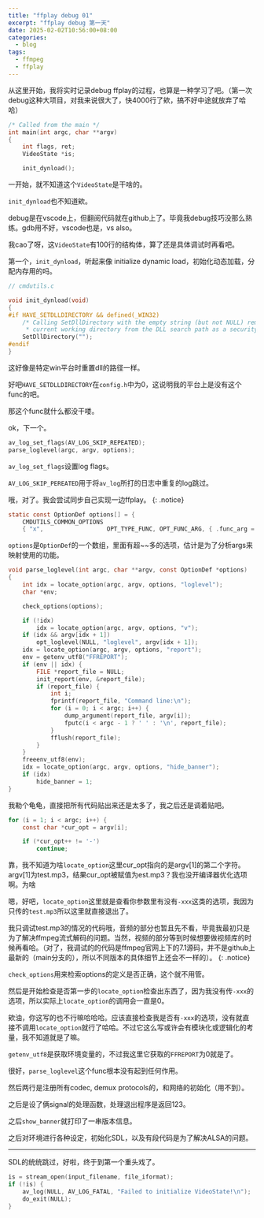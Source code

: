 ```yaml
---
title: "ffplay debug 01"
excerpt: "ffplay debug 第一天"
date: 2025-02-02T10:56:00+08:00
categories:
  - blog
tags:
  - ffmpeg
  - ffplay
---
```


从这里开始，我将实时记录debug ffplay的过程，也算是一种学习了吧。（第一次debug这种大项目，对我来说很大了，快4000行了欸，搞不好中途就放弃了哈哈）

```c
/* Called from the main */
int main(int argc, char **argv)
{
    int flags, ret;
    VideoState *is;

    init_dynload();
```
一开始，就不知道这个`VideoState`是干啥的。

`init_dynload`也不知道欸。

debug是在vscode上，但翻阅代码就在github上了。毕竟我debug技巧没那么熟练。gdb用不好，vscode也是，vs also。

我cao了呀，这`VideoState`有100行的结构体，算了还是具体调试时再看吧。

第一个，`init_dynload`，听起来像 initialize dynamic load，初始化动态加载，分配内存用的吗。
```c
// cmdutils.c

void init_dynload(void)
{
#if HAVE_SETDLLDIRECTORY && defined(_WIN32)
    /* Calling SetDllDirectory with the empty string (but not NULL) removes the
     * current working directory from the DLL search path as a security pre-caution. */
    SetDllDirectory("");
#endif
}
```
这好像是特定win平台时重置dll的路径一样。

好吧`HAVE_SETDLLDIRECTORY`在`config.h`中为0，这说明我的平台上是没有这个func的吧。

那这个func就什么都没干喽。

ok，下一个。
```c
av_log_set_flags(AV_LOG_SKIP_REPEATED);
parse_loglevel(argc, argv, options);
```
`av_log_set_flags`设置log flags。

`AV_LOG_SKIP_PEREATED`用于将`av_log`所打的日志中重复的log跳过。

哦，对了。我会尝试同步自己实现一边ffplay。
{: .notice}

```c
static const OptionDef options[] = {
    CMDUTILS_COMMON_OPTIONS
    { "x",                  OPT_TYPE_FUNC, OPT_FUNC_ARG, { .func_arg = opt_width }, "force displayed width", "width" },
```
`options`是`OptionDef`的一个数组，里面有超~~多的选项，估计是为了分析args来映射使用的功能。

```c
void parse_loglevel(int argc, char **argv, const OptionDef *options)
{
    int idx = locate_option(argc, argv, options, "loglevel");
    char *env;

    check_options(options);

    if (!idx)
        idx = locate_option(argc, argv, options, "v");
    if (idx && argv[idx + 1])
        opt_loglevel(NULL, "loglevel", argv[idx + 1]);
    idx = locate_option(argc, argv, options, "report");
    env = getenv_utf8("FFREPORT");
    if (env || idx) {
        FILE *report_file = NULL;
        init_report(env, &report_file);
        if (report_file) {
            int i;
            fprintf(report_file, "Command line:\n");
            for (i = 0; i < argc; i++) {
                dump_argument(report_file, argv[i]);
                fputc(i < argc - 1 ? ' ' : '\n', report_file);
            }
            fflush(report_file);
        }
    }
    freeenv_utf8(env);
    idx = locate_option(argc, argv, options, "hide_banner");
    if (idx)
        hide_banner = 1;
}
```
我勒个龟龟，直接把所有代码贴出来还是太多了，我之后还是调着贴吧。

```c
for (i = 1; i < argc; i++) {
    const char *cur_opt = argv[i];

    if (*cur_opt++ != '-')
        continue;
```
靠，我不知道为啥`locate_option`这里cur_opt指向的是argv[1]的第二个字符。argv[1]为test.mp3，结果cur_opt被赋值为est.mp3？我也没开编译器优化选项啊。为啥

嗯，好吧，`locate_option`这里就是查看你参数里有没有`-xxx`这类的选项，我因为只传的`test.mp3`所以这里就直接退出了。

我只调试test.mp3的情况的代码哦，音频的部分也暂且先不看，毕竟我最初只是为了解决ffmpeg流式解码的问题。当然，视频的部分等到时候想要做视频库的时候再看哈。（对了，我调试的的代码是ffmpeg官网上下的7.1源码，并不是github上最新的（main分支的），所以不同版本的具体细节上还会不一样的）。
{: .notice}

`check_options`用来检索options的定义是否正确，这个就不用管。

然后是开始检查是否第一步的`locate_option`检查出东西了，因为我没有传`-xxx`的选项，所以实际上`locate_option`的调用会一直是0。

欸油，你这写的也不行嘛哈哈哈。应该直接检查我是否有`-xxx`的选项，没有就直接不调用`locate_option`就行了哈哈。不过它这么写或许会有模块化或逻辑化的考量，我不知道就是了嘛。

`getenv_utf8`是获取环境变量的，不过我这里它获取的`FFREPORT`为0就是了。

很好，`parse_loglevel`这个func根本没有起到任何作用。

然后两行是注册所有codec, demux protocols的，和网络的初始化（用不到）。

之后是设了俩signal的处理函数，处理退出程序是返回123。

之后`show_banner`就打印了一串版本信息。

之后对环境进行各种设定，初始化SDL，以及有段代码是为了解决ALSA的问题。

---

SDL的统统跳过，好啦，终于到第一个重头戏了。
```c
is = stream_open(input_filename, file_iformat);
if (!is) {
    av_log(NULL, AV_LOG_FATAL, "Failed to initialize VideoState!\n");
    do_exit(NULL);
}
```
